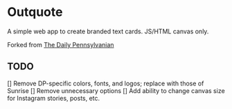 # Outquote
A simple web app to create branded text cards. JS/HTML canvas only.

Forked from [The Daily Pennsylvanian](https://github.com/dailypenn/outquote)

## TODO

[] Remove DP-specific colors, fonts, and logos; replace with those of Sunrise
[] Remove unnecessary options
[] Add ability to change canvas size for Instagram stories, posts, etc.
